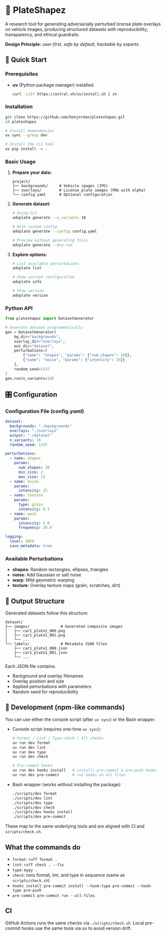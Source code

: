 # 📜 PlateShapez

A research tool for generating adversarially perturbed license plate overlays on vehicle images, producing structured datasets with reproducibility, transparency, and ethical guardrails.

**Design Principle:** *user-first, safe by default, hackable by experts*.

## 🚀 Quick Start

### Prerequisites

- **uv** (Python package manager) installed:
  ```bash
  curl -LsSf https://astral.sh/uv/install.sh | sh
  ```

### Installation

```bash
git clone https://github.com/benjordan/plateshapez.git
cd plateshapez

# Install dependencies
uv sync --group dev

# Install the CLI tool
uv pip install -e .
```

### Basic Usage

1. **Prepare your data:**
   ```
   project/
   ├── backgrounds/     # Vehicle images (JPG)
   ├── overlays/        # License plate images (PNG with alpha)
   └── config.yaml      # Optional configuration
   ```

2. **Generate dataset:**
   ```bash
   # Using CLI
   advplate generate --n_variants 10

   # With custom config
   advplate generate --config config.yaml

   # Preview without generating files
   advplate generate --dry-run
   ```

3. **Explore options:**
   ```bash
   # List available perturbations
   advplate list

   # Show current configuration
   advplate info

   # Show version
   advplate version
   ```

### Python API

```python
from plateshapez import DatasetGenerator

# Generate dataset programmatically
gen = DatasetGenerator(
    bg_dir="backgrounds",
    overlay_dir="overlays",
    out_dir="dataset",
    perturbations=[
        {"name": "shapes", "params": {"num_shapes": 20}},
        {"name": "noise", "params": {"intensity": 25}}
    ],
    random_seed=1337
)
gen.run(n_variants=10)
```

## 🎛️ Configuration

### Configuration File (config.yaml)

```yaml
dataset:
  backgrounds: "./backgrounds"
  overlays: "./overlays"
  output: "./dataset"
  n_variants: 10
  random_seed: 1337

perturbations:
  - name: shapes
    params:
      num_shapes: 20
      min_size: 2
      max_size: 15
  - name: noise
    params:
      intensity: 25
  - name: texture
    params:
      type: grain
      intensity: 0.3
  - name: warp
    params:
      intensity: 5.0
      frequency: 20.0

logging:
  level: INFO
  save_metadata: true
```

### Available Perturbations

- **shapes**: Random rectangles, ellipses, triangles
- **noise**: Add Gaussian or salt noise  
- **warp**: Mild geometric warping
- **texture**: Overlay texture maps (grain, scratches, dirt)

## 📁 Output Structure

Generated datasets follow this structure:

```
dataset/
├── images/              # Generated composite images
│   ├── car1_plate1_000.png
│   ├── car1_plate1_001.png
│   └── ...
└── labels/              # Metadata JSON files
    ├── car1_plate1_000.json
    ├── car1_plate1_001.json
    └── ...
```

Each JSON file contains:
- Background and overlay filenames
- Overlay position and size
- Applied perturbations with parameters
- Random seed for reproducibility

## 🔧 Development (npm-like commands)

You can use either the console script (after `uv sync`) or the Bash wrapper.

- Console script (requires one-time `uv sync`):
  ```bash
  # Format / Lint / Type-check / All checks
  uv run dev format
  uv run dev lint
  uv run dev type
  uv run dev check

  # Pre-commit hooks
  uv run dev hooks install   # installs pre-commit & pre-push hooks
  uv run dev pre-commit      # run hooks on all files
  ```

- Bash wrapper (works without installing the package):
  ```bash
  ./scripts/dev format
  ./scripts/dev lint
  ./scripts/dev type
  ./scripts/dev check
  ./scripts/dev hooks install
  ./scripts/dev pre-commit
  ```

These map to the same underlying tools and are aligned with CI and `scripts/check.sh`.

## What the commands do

- `format`: `ruff format .`
- `lint`: `ruff check . --fix`
- `type`: `mypy .`
- `check`: runs format, lint, and type in sequence (same as `scripts/check.sh`)
- `hooks install`: `pre-commit install --hook-type pre-commit --hook-type pre-push`
- `pre-commit`: `pre-commit run --all-files`

## CI

GitHub Actions runs the same checks via `./scripts/check.sh`. Local pre-commit hooks use the same tools via uv to avoid version drift.
